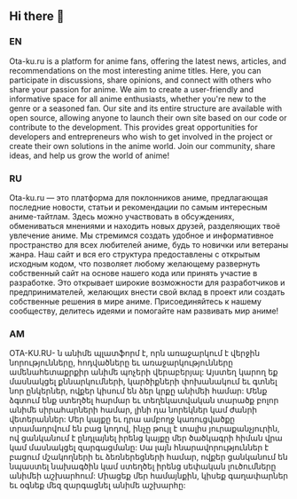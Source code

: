 ## Hi there 👋

### EN
Ota-ku.ru is a platform for anime fans, offering the latest news, articles, and recommendations on the most interesting anime titles. Here, you can participate in discussions, share opinions, and connect with others who share your passion for anime. We aim to create a user-friendly and informative space for all anime enthusiasts, whether you're new to the genre or a seasoned fan.
Our site and its entire structure are available with open source, allowing anyone to launch their own site based on our code or contribute to the development. This provides great opportunities for developers and entrepreneurs who wish to get involved in the project or create their own solutions in the anime world. Join our community, share ideas, and help us grow the world of anime!
### RU
Ota-ku.ru — это платформа для поклонников аниме, предлагающая последние новости, статьи и рекомендации по самым интересным аниме-тайтлам. Здесь можно участвовать в обсуждениях, обмениваться мнениями и находить новых друзей, разделяющих твоё увлечение аниме. Мы стремимся создать удобное и информативное пространство для всех любителей аниме, будь то новички или ветераны жанра.
Наш сайт и вся его структура предоставлены с открытым исходным кодом, что позволяет любому желающему развернуть собственный сайт на основе нашего кода или принять участие в разработке. Это открывает широкие возможности для разработчиков и предпринимателей, желающих внести свой вклад в проект или создать собственные решения в мире аниме. Присоединяйтесь к нашему сообществу, делитесь идеями и помогайте нам развивать мир аниме!
### AM
OTA-KU.RU- ն անիմե պլատֆորմ է, որն առաջարկում է վերջին նորությունները, հոդվածները եւ առաջարկությունները ամենահետաքրքիր անիմե պոչերի վերաբերյալ: Այստեղ կարող եք մասնակցել քննարկումների, կարծիքների փոխանակում եւ գտնել նոր ընկերներ, ովքեր կիսում են ձեր կրքը անիմեի համար: Մենք ձգտում ենք ստեղծել հարմար եւ տեղեկատվական տարածք բոլոր անիմե սիրահարների համար, լինի դա նորեկներ կամ ժանրի վետերաններ:
Մեր կայքը եւ դրա ամբողջ կառուցվածքը տրամադրվում են բաց կոդով, ինչը թույլ է տալիս յուրաքանչյուրին, ով ցանկանում է ընդլայնել իրենց կայքը մեր ծածկագրի հիման վրա կամ մասնակցել զարգացմանը: Սա լայն հնարավորություններ է բացում մշակողների եւ ձեռներեցների համար, ովքեր ցանկանում են նպաստել նախագծին կամ ստեղծել իրենց սեփական լուծումները անիմեի աշխարհում: Միացեք մեր համայնքին, կիսեք գաղափարներ եւ օգնեք մեզ զարգացնել անիմե աշխարհը:
